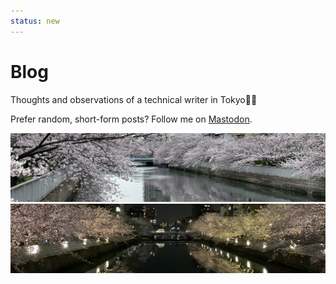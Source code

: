 ```yaml
---
status: new
---
```


# Blog

Thoughts and observations of a technical writer in Tokyo🗼🗾

Prefer random, short-form posts? Follow me on <a rel="me" href="https://famichiki.jp/@josh">Mastodon</a>.

![Blog banner - Cherry blossoms along a river](posts/assets/images/~blog-banner-light-theme.jpg#only-light)
![Blog banner - Cherry blossoms along a river](posts/assets/images/~blog-banner-dark-theme.jpg#only-dark)